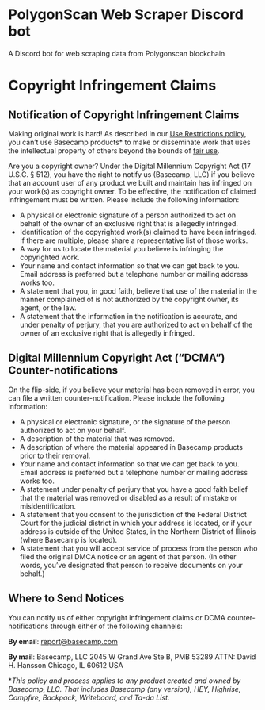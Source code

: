 # PolygonScan Web Scraper Discord bot
A Discord bot for web scraping data from Polygonscan blockchain




# Copyright Infringement Claims

## Notification of Copyright Infringement Claims

Making original work is hard! As described in our [Use Restrictions policy](../abuse/index.md), you can’t use Basecamp products* to make or disseminate work that uses the intellectual property of others beyond the bounds of [fair use](https://www.copyright.gov/fair-use/more-info.html).

Are you a copyright owner? Under the Digital Millennium Copyright Act (17 U.S.C. § 512), you have the right to notify us (Basecamp, LLC) if you believe that an account user of any product we built and maintain has infringed on your work(s) as copyright owner. To be effective, the notification of claimed infringement must be written. Please include the following information:

- A physical or electronic signature of a person authorized to act on behalf of the owner of an exclusive right that is allegedly infringed.
- Identification of the copyrighted work(s) claimed to have been infringed. If there are multiple, please share a representative list of those works.
- A way for us to locate the material you believe is infringing the copyrighted work.
- Your name and contact information so that we can get back to you. Email address is preferred but a telephone number or mailing address works too.
- A statement that you, in good faith, believe that use of the material in the manner complained of is not authorized by the copyright owner, its agent, or the law.
- A statement that the information in the notification is accurate, and under penalty of perjury, that you are authorized to act on behalf of the owner of an exclusive right that is allegedly infringed.

## Digital Millennium Copyright Act (“DCMA”) Counter-notifications

On the flip-side, if you believe your material has been removed in error, you can file a written counter-notification. Please include the following information:

- A physical or electronic signature, or the signature of the person authorized to act on your behalf.
- A description of the material that was removed.
- A description of where the material appeared in Basecamp products prior to their removal.
- Your name and contact information so that we can get back to you. Email address is preferred but a telephone number or mailing address works too.
- A statement under penalty of perjury that you have a good faith belief that the material was removed or disabled as a result of mistake or misidentification.
- A statement that you consent to the jurisdiction of the Federal District Court for the judicial district in which your address is located, or if your address is outside of the United States, in the Northern District of Illinois (where Basecamp is located).
- A statement that you will accept service of process from the person who filed the original DMCA notice or an agent of that person. (In other words, you’ve designated that person to receive documents on your behalf.)

## Where to Send Notices

You can notify us of either copyright infringement claims or DCMA counter-notifications through either of the following channels:

**By email**: [report@basecamp.com](mailto:report@basecamp.com)

**By mail**: Basecamp, LLC
2045 W Grand Ave Ste B, PMB 53289
ATTN: David H. Hansson
Chicago, IL 60612 USA

**This policy and process applies to any product created and owned by Basecamp, LLC. That includes Basecamp (any version), HEY, Highrise, Campfire, Backpack, Writeboard, and Ta-da List.*
